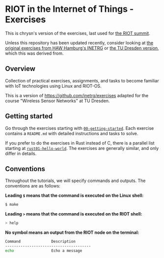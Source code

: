 # RIOT in the Internet of Things - Exercises

This is chrysn's version of the exercises, last used for [the RIOT summit](https://summit.riot-os.org/2024/).

Unless this repository has been updated recently, consider looking at [the original exercises from HAW Hamburg's INETRG](https://github.com/inetrg/exercises) or [the TU Dresden version](https://github.com/netd-tud/WSN-exercises), which this was derived from.

## Overview

Collection of practical exercises, assignments, and tasks to become familiar
with IoT technologies using Linux and RIOT-OS.

This is a version of https://github.com/inetrg/exercises
adapted for the course "Wireless Sensor Networks" at TU Dresden.

## Getting started

Go through the exercises starting with [`00-getting-started`](./00-getting-started/README.md).
Each exercise contains a `README.md` with detailed instructions and tasks to solve.

   If you prefer to do the exercises in Rust instead of C, there is a parallel list starting at [`rust01-hello-world`](./rust01-hello-world/README.md).
   The exercises are generally similar, and only differ in details.


## Conventions
Throughout the tutorials, we will specify commands and outputs.
The conventions are as follows:

**Leading `$` means that the command is executed on the Linux shell:**
```sh
$ make
```

**Leading `>` means that the command is executed on the RIOT shell:**
```sh
> help
```

**No symbol means an output from the RIOT node on the terminal:**
```sh
Command              Description
---------------------------------------
echo                 Echo a message
```
